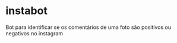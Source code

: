 # instabot
Bot para identificar se os comentários de uma foto são positivos ou negativos no instagram

